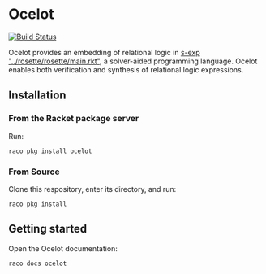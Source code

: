 # Ocelot

[![Build Status](https://travis-ci.org/jamesbornholt/ocelot.svg?branch=master)](https://travis-ci.org/jamesbornholt/ocelot)

Ocelot provides an embedding of relational logic in 
[s-exp "../rosette/rosette/main.rkt"](https://emina.github.io/s-exp "../rosette/rosette/main.rkt"),
a solver-aided programming language.
Ocelot enables both verification
and synthesis of relational logic expressions.

## Installation

### From the Racket package server

Run:

    raco pkg install ocelot
    
### From Source

Clone this respository, enter its directory, and run:

    raco pkg install

## Getting started

Open the Ocelot documentation:

    raco docs ocelot
